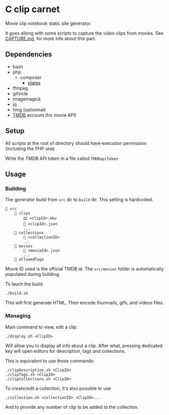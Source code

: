 # C clip carnet

Movie clip notebook static site generator.

It goes allong with some scripts to capture the video clips from movies.
See [CAPTURE.md](CAPTURE.md), for more info about this part.

## Dependencies

- bash
- php
    - composer
        - [plates](https://platesphp.com/)
- ffmpeg
- gifsicle
- imagemagick
- jq
- timg (optionnal)
- [TMDB](https://www.themoviedb.org/) account (for movie API)


## Setup

All scripts at the root of directory should have execution permission (including the PHP one)

Write the TMDB API token in a file called `TMDBapiToken`



## Usage

### Building

The generator build from `src` dir to `build` dir. This setting is hardcoded.

```
📁 src
    📁 clips
        🎞️ <clipId>.mkv
        📄 <clipId>.json
        ...
    📁 collections
        📄 <collectionID>
        ...
    📁 movies
        📄 <movieId>.json
        ...
    📄 allowedTags
```

Movie ID used is the official TMDB id.
The `src/movies` folder is automatically populated during building.

To lauch the build:

    ./build.sh

This will first generate HTML. Then encode thumnails, gifs, and videos files.

### Managing

Main command to view, edit a clip:

    ./display.sh <ClipID>

Will allow you to display all info about a clip.
After what, pressing dedicated key will open editors for description, tags and collections.

This is equivalent to use those commands:

    ./clipDescription.sh <ClipID>
    ./clipTags.sh <ClipID>
    ./clipCollections.sh <ClipID>

To create/edit a collection, it's also possible to use

    ./collection.sh <collectionID> <ClipID>...

And to provide any number of clip to be added to the collection.
